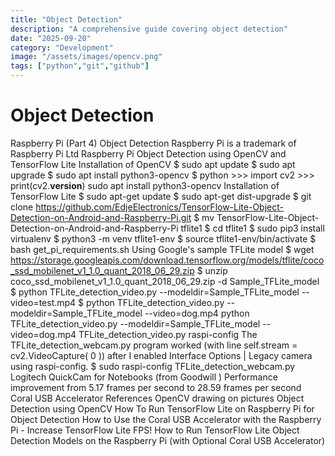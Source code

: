 ```yaml
---
title: "Object Detection"
description: "A comprehensive guide covering object detection"
date: "2025-09-20"
category: "Development"
image: "/assets/images/opencv.png"
tags: ["python","git","github"]
---
```


# Object Detection

Raspberry Pi (Part 4) Object Detection Raspberry Pi is a trademark of Raspberry Pi Ltd Raspberry Pi Object Detection using OpenCV and TensorFlow Lite Installation of OpenCV $ sudo apt update $ sudo apt upgrade $ sudo apt install python3-opencv $ python >>> import cv2 >>> print(cv2.__version__) sudo apt install python3-opencv Installation of TensorFlow Lite $ sudo apt-get update $ sudo apt-get dist-upgrade $ git clone https://github.com/EdjeElectronics/TensorFlow-Lite-Object-Detection-on-Android-and-Raspberry-Pi.git $ mv TensorFlow-Lite-Object-Detection-on-Android-and-Raspberry-Pi tflite1 $ cd tflite1 $ sudo pip3 install virtualenv $ python3 -m venv tflite1-env $ source tflite1-env/bin/activate $ bash get_pi_requirements.sh Using Google's sample TFLite model $ wget https://storage.googleapis.com/download.tensorflow.org/models/tflite/coco_ssd_mobilenet_v1_1.0_quant_2018_06_29.zip $ unzip coco_ssd_mobilenet_v1_1.0_quant_2018_06_29.zip -d Sample_TFLite_model $ python TFLite_detection_video.py --modeldir=Sample_TFLite_model --video=test.mp4 $ python TFLite_detection_video.py --modeldir=Sample_TFLite_model --video=dog.mp4 python TFLite_detection_video.py --modeldir=Sample_TFLite_model --video=dog.mp4 TFLite_detection_video.py raspi-config The TFLite_detection_webcam.py program worked (with line self.stream = cv2.VideoCapture( 0 )) after I enabled Interface Options | Legacy camera using raspi-config. $ sudo raspi-config TFLite_detection_webcam.py Logitech QuickCam for Notebooks (from Goodwill ) Performance improvement from 5.17 frames per second to 28.59 frames per second Coral USB Accelerator References OpenCV drawing on pictures Object Detection using OpenCV How To Run TensorFlow Lite on Raspberry Pi for Object Detection How to Use the Coral USB Accelerator with the Raspberry Pi - Increase TensorFlow Lite FPS! How to Run TensorFlow Lite Object Detection Models on the Raspberry Pi (with Optional Coral USB Accelerator)
